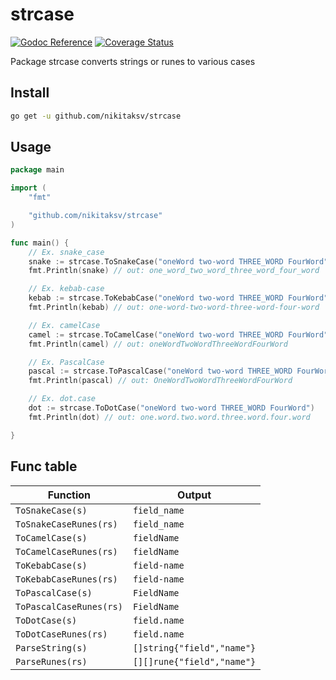 # strcase

[![Godoc Reference](https://godoc.org/github.com/nikitaksv/strcase?status.svg)](http://godoc.org/github.com/nikitaksv/strcase)
[![Coverage Status](https://coveralls.io/repos/github/nikitaksv/strcase/badge.svg?branch=main)](https://coveralls.io/github/nikitaksv/strcase?branch=main)

Package strcase converts strings or runes to various cases

## Install

```sh
go get -u github.com/nikitaksv/strcase
```

## Usage
 
```go
package main

import (
	"fmt"

	"github.com/nikitaksv/strcase"
)

func main() {
	// Ex. snake_case
	snake := strcase.ToSnakeCase("oneWord two-word THREE_WORD FourWord")
	fmt.Println(snake) // out: one_word_two_word_three_word_four_word

	// Ex. kebab-case
	kebab := strcase.ToKebabCase("oneWord two-word THREE_WORD FourWord")
	fmt.Println(kebab) // out: one-word-two-word-three-word-four-word

	// Ex. camelCase
	camel := strcase.ToCamelCase("oneWord two-word THREE_WORD FourWord")
	fmt.Println(camel) // out: oneWordTwoWordThreeWordFourWord

	// Ex. PascalCase
	pascal := strcase.ToPascalCase("oneWord two-word THREE_WORD FourWord")
	fmt.Println(pascal) // out: OneWordTwoWordThreeWordFourWord

	// Ex. dot.case
	dot := strcase.ToDotCase("oneWord two-word THREE_WORD FourWord")
	fmt.Println(dot) // out: one.word.two.word.three.word.four.word

}
```

## Func table

| Function                          | Output                     |
|-----------------------------------|----------------------------|
| `ToSnakeCase(s)`                  | `field_name`               |
| `ToSnakeCaseRunes(rs)`            | `field_name`               |
| `ToCamelCase(s)`                  | `fieldName`                |
| `ToCamelCaseRunes(rs)`            | `fieldName`                |
| `ToKebabCase(s)`                  | `field-name`               |
| `ToKebabCaseRunes(rs)`            | `field-name`               |
| `ToPascalCase(s)`                 | `FieldName`                |
| `ToPascalCaseRunes(rs)`           | `FieldName`                |
| `ToDotCase(s)`                    | `field.name`               |
| `ToDotCaseRunes(rs)`              | `field.name`               |
| `ParseString(s)`                  | `[]string{"field","name"}` |
| `ParseRunes(rs)`                  | `[][]rune{"field","name"}` |
